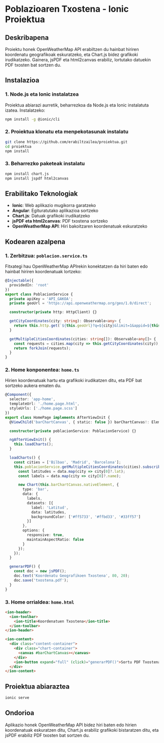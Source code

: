 # Poblazioaren Txostena - Ionic Proiektua

## Deskribapena
Proiektu honek OpenWeatherMap API erabiltzen du hainbat hiriren koordenatu geografikoak eskuratzeko, eta Chart.js bidez grafikoki irudikatzeko. Gainera, jsPDF eta html2canvas erabiliz, lortutako datuekin PDF txosten bat sortzen du.

## Instalazioa

### 1. Node.js eta Ionic instalatzea
Proiektua abiarazi aurretik, beharrezkoa da Node.js eta Ionic instalatuta izatea. Instalatzeko:

```sh
npm install -g @ionic/cli
```

### 2. Proiektua klonatu eta menpekotasunak instalatu

```sh
git clone https://github.com/erabiltzailea/proiektua.git
cd proiektua
npm install
```

### 3. Beharrezko paketeak instalatu

```sh
npm install chart.js
npm install jspdf html2canvas
```

## Erabilitako Teknologiak
- **Ionic**: Web aplikazio mugikorra garatzeko
- **Angular**: Egituratutako aplikazioa sortzeko
- **Chart.js**: Datuak grafikoki irudikatzeko
- **jsPDF eta html2canvas**: PDF txostena sortzeko
- **OpenWeatherMap API**: Hiri bakoitzaren koordenatuak eskuratzeko

## Kodearen azalpena

### 1. **Zerbitzua: `poblacion.service.ts`**
Fitxategi hau OpenWeatherMap APIrekin konektatzen da hiri baten edo hainbat hiriren koordenatuak lortzeko:

```typescript
@Injectable({
  providedIn: 'root'
})
export class PoblacionService {
  private apiKey = 'API_GAKOA';
  private geoUrl = 'https://api.openweathermap.org/geo/1.0/direct';

  constructor(private http: HttpClient) {}

  getCityCoordinates(city: string): Observable<any> {
    return this.http.get(`${this.geoUrl}?q=${city}&limit=1&appid=${this.apiKey}`);
  }

  getMultipleCitiesCoordinates(cities: string[]): Observable<any[]> {
    const requests = cities.map(city => this.getCityCoordinates(city));
    return forkJoin(requests);
  }
}
```

### 2. **Home konponentea: `home.ts`**
Hirien koordenatuak hartu eta grafikoki irudikatzen ditu, eta PDF bat sortzeko aukera ematen du.

```typescript
@Component({
  selector: 'app-home',
  templateUrl: './home.page.html',
  styleUrls: ['./home.page.scss']
})
export class HomePage implements AfterViewInit {
  @ViewChild('barChartCanvas', { static: false }) barChartCanvas!: ElementRef;

  constructor(private poblacionService: PoblacionService) {}

  ngAfterViewInit() {
    this.loadCharts();
  }

  loadCharts() {
    const cities = ['Bilbao', 'Madrid', 'Barcelona'];
    this.poblacionService.getMultipleCitiesCoordinates(cities).subscribe((data: any[]) => {
      const latitudes = data.map(city => city[0]?.lat);
      const labels = data.map(city => city[0]?.name);

      new Chart(this.barChartCanvas.nativeElement, {
        type: 'bar',
        data: {
          labels,
          datasets: [{
            label: 'Latitud',
            data: latitudes,
            backgroundColor: ['#ff5733', '#ffbd33', '#33ff57']
          }]
        },
        options: {
          responsive: true,
          maintainAspectRatio: false
        }
      });
    });
  }

  generarPDF() {
    const doc = new jsPDF();
    doc.text('Koordenatu Geografikoen Txostena', 80, 20);
    doc.save('txostena.pdf');
  }
}
```

### 3. **Home orrialdea: `home.html`**

```html
<ion-header>
  <ion-toolbar>
    <ion-title>Koordenatuen Txostena</ion-title>
  </ion-toolbar>
</ion-header>

<ion-content>
  <div class="content-container">
    <div class="chart-container">
      <canvas #barChartCanvas></canvas>
    </div>
    <ion-button expand="full" (click)="generarPDF()">Sortu PDF Txostena</ion-button>
  </div>
</ion-content>
```

## Proiektua abiaraztea

```sh
ionic serve
```

## Ondorioa
Aplikazio honek OpenWeatherMap API bidez hiri baten edo hirien koordenatuak eskuratzen ditu, Chart.js erabiliz grafikoki bistaratzen ditu, eta jsPDF erabiliz PDF txosten bat sortzen du.
